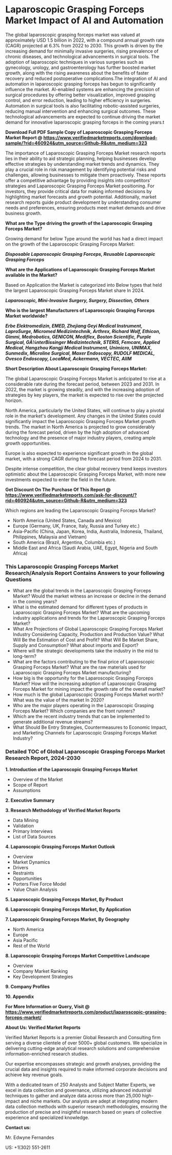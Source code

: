 <meta name="title" content="Global Laparoscopic Grasping Forceps Market Impact of AI and Automation"><meta name="description" content="The global laparoscopic grasping forceps market was valued at approximately USD 1.5 billion in 2022, with a compound annual growth rate (CAGR) projected at 6.3% from 2022"><meta name="title" content="Laparoscopic Grasping Forceps Market Size, Share, Scope, Trends, Growth, Opportunities, Analysis, Forecast"><h1>Laparoscopic Grasping Forceps Market Impact of AI and Automation</h1>The global laparoscopic grasping forceps market was valued at approximately USD 1.5 billion in 2022, with a compound annual growth rate (CAGR) projected at 6.3% from 2022 to 2030. This growth is driven by the increasing demand for minimally invasive surgeries, rising prevalence of chronic diseases, and technological advancements in surgical tools. The adoption of laparoscopic techniques in various surgeries such as gynecology, urology, and gastroenterology has further boosted market growth, along with the rising awareness about the benefits of faster recovery and reduced postoperative complications.The integration of AI and automation in laparoscopic grasping forceps has begun to significantly influence the market. AI-enabled systems are enhancing the precision of surgical procedures by offering better visualization, improved grasping control, and error reduction, leading to higher efficiency in surgeries. Automation in surgical tools is also facilitating robotic-assisted surgeries, reducing manual intervention and enhancing surgical outcomes. These technological advancements are expected to continue driving the market demand for innovative laparoscopic grasping forceps in the coming years.t</p><p id="" class=""><strong>Download Full PDF Sample Copy of Laparoscopic Grasping Forceps Market Report @ <a href="https://www.verifiedmarketreports.com/download-sample/?rid=460924&utm_source=Github-R&utm_medium=323" target="_blank">https://www.verifiedmarketreports.com/download-sample/?rid=460924&utm_source=Github-R&utm_medium=323</a></strong></p><p>The importance of&nbsp;Laparoscopic Grasping Forceps Market research reports lies in their ability to aid strategic planning, helping businesses develop effective strategies by understanding market trends and dynamics. They play a crucial role in risk management by identifying potential risks and challenges, allowing businesses to mitigate them proactively. These reports offer a competitive advantage by providing insights into competitors' strategies and Laparoscopic Grasping Forceps Market positioning. For investors, they provide critical data for making informed decisions by highlighting market forecasts and growth potential. Additionally, market research reports guide product development by understanding consumer needs and preferences, ensuring products meet market demands and drive business growth.</p><p><strong>What are the&nbsp;Type driving the growth of the Laparoscopic Grasping Forceps Market?</strong></p><p id="" class="">Growing demand for below Type around the world has had a direct impact on the growth of the Laparoscopic Grasping Forceps Market:</p><em><strong>Disposable Laparoscopic Grasping Forceps, Reusable Laparoscopic Grasping Forceps</strong></em></p><strong>What are the&nbsp;Applications&nbsp;of Laparoscopic Grasping Forceps Market available in the Market?</strong></p><p id="" class="">Based on Application the Market is categorized into Below types that held the largest Laparoscopic Grasping Forceps Market share In 2024.</p><em><strong>Laparoscopic, Mini-Invasive Surgery, Surgery, Dissection, Others</strong></em></p><strong>Who is the largest Manufacturers of Laparoscopic Grasping Forceps Market worldwide?</strong></p><p><em><strong>Erbe Elektromedizin, EMED, Zhejiang Geyi Medical Instrument, LaproSurge, Micromed Medizintechnik, Arthrex, Richard Wolf, Ethicon, Gimmi, Medrobotics, GENICON, Mediflex, Boston Scientific, Purple Surgical, GÃ¼nterBissinger Medizintechnik, STERIS, Femcare, Applied Medical, Hangzhou Kangji Medical Instrument, Unimicro, UNIMAX, Sunmedix, Microline Surgical, Maxer Endoscopy, RUDOLF MEDICAL, Ovesco Endoscopy, LocaMed, Ackermann, VECTEC, AIIM</strong></em></p><p id="" class=""><strong>Short Description About Laparoscopic Grasping Forceps Market:</strong></p><p>The global Laparoscopic Grasping Forceps Market is anticipated to rise at a considerable rate during the forecast period, between 2023 and 2031. In 2022, the market is growing steadily, and with the increasing adoption of strategies by key players, the market is expected to rise over the projected horizon.</p><p>North America, particularly the United States, will continue to play a pivotal role in the market's development. Any changes in the United States could significantly impact the Laparoscopic Grasping Forceps Market growth trends. The market in North America is projected to grow considerably during the forecast period, driven by the high adoption of advanced technology and the presence of major industry players, creating ample growth opportunities.</p><p>Europe is also expected to experience significant growth in the global market, with a strong CAGR during the forecast period from 2024 to 2031.</p><p>Despite intense competition, the clear global recovery trend keeps investors optimistic about the Laparoscopic Grasping Forceps Market, with more new investments expected to enter the field in the future.</p><p id="" class=""><strong>Get Discount On The Purchase Of This Report @ <a href="https://www.verifiedmarketreports.com/ask-for-discount/?rid=460924&utm_source=Github-R&utm_medium=323" target="_blank">https://www.verifiedmarketreports.com/ask-for-discount/?rid=460924&utm_source=Github-R&utm_medium=323</a></strong></p>Which regions are leading the Laparoscopic Grasping Forceps Market?</p><ul><li>North America (United States, Canada and Mexico)</li><li>Europe (Germany, UK, France, Italy, Russia and Turkey etc.)</li><li>Asia-Pacific (China, Japan, Korea, India, Australia, Indonesia, Thailand, Philippines, Malaysia and Vietnam)</li><li>South America (Brazil, Argentina, Columbia etc.)</li><li>Middle East and Africa (Saudi Arabia, UAE, Egypt, Nigeria and South Africa)</li></ul><h3 id="" class="">This Laparoscopic Grasping Forceps Market Research/Analysis Report Contains Answers to your following Questions</h3><ul><li>What are the global trends in the Laparoscopic Grasping Forceps Market? Would the market witness an increase or decline in the demand in the coming years?</li><li>What is the estimated demand for different types of products in Laparoscopic Grasping Forceps Market? What are the upcoming industry applications and trends for the Laparoscopic Grasping Forceps Market?</li><li>What Are Projections of Global Laparoscopic Grasping Forceps Market Industry Considering Capacity, Production and Production Value? What Will Be the Estimation of Cost and Profit? What Will Be Market Share, Supply and Consumption? What about imports and Export?</li><li>Where will the strategic developments take the industry in the mid to long-term?</li><li>What are the factors contributing to the final price of Laparoscopic Grasping Forceps Market? What are the raw materials used for Laparoscopic Grasping Forceps Market manufacturing?</li><li>How big is the opportunity for the Laparoscopic Grasping Forceps Market? How will the increasing adoption of Laparoscopic Grasping Forceps Market for mining impact the growth rate of the overall market?</li><li>How much is the global Laparoscopic Grasping Forceps Market worth? What was the value of the market In 2020?</li><li>Who are the major players operating in the Laparoscopic Grasping Forceps Market? Which companies are the front runners?</li><li>Which are the recent industry trends that can be implemented to generate additional revenue streams?</li><li>What Should Be Entry Strategies, Countermeasures to Economic Impact, and Marketing Channels for Laparoscopic Grasping Forceps Market Industry?</li></ul><h3 id="" class="">Detailed TOC of Global Laparoscopic Grasping Forceps Market Research Report, 2024-2030</h3><p id="" class=""><strong>1. Introduction of the Laparoscopic Grasping Forceps Market</strong></p><ul><li>Overview of the Market</li><li>Scope of Report</li><li>Assumptions</li></ul><p id="" class=""><strong>2. Executive Summary</strong></p><p id="" class=""><strong>3. Research Methodology of Verified Market Reports</strong></p><ul><li>Data Mining</li><li>Validation</li><li>Primary Interviews</li><li>List of Data Sources</li></ul><p id="" class=""><strong>4. Laparoscopic Grasping Forceps Market Outlook</strong></p><ul><li>Overview</li><li>Market Dynamics</li><li>Drivers</li><li>Restraints</li><li>Opportunities</li><li>Porters Five Force Model</li><li>Value Chain Analysis</li></ul><p id="" class=""><strong>5. Laparoscopic Grasping Forceps Market, By Product</strong></p><p id="" class=""><strong>6. Laparoscopic Grasping Forceps Market, By Application</strong></p><p id="" class=""><strong>7. Laparoscopic Grasping Forceps Market, By Geography</strong></p><ul><li>North America</li><li>Europe</li><li>Asia Pacific</li><li>Rest of the World</li></ul><p id="" class=""><strong>8. Laparoscopic Grasping Forceps Market Competitive Landscape</strong></p><ul><li>Overview</li><li>Company Market Ranking</li><li>Key Development Strategies</li></ul><p id="" class=""><strong>9. Company Profiles</strong></p><p id="" class=""><strong>10. Appendix</strong></p><p id="" class=""><strong>For More Information or Query, Visit @ <a href="https://www.verifiedmarketreports.com/product/laparoscopic-grasping-forceps-market/" target="_blank">https://www.verifiedmarketreports.com/product/laparoscopic-grasping-forceps-market/</a></strong></p><p id="" class=""><strong>About Us: Verified Market Reports</strong></p><p id="" class="">Verified Market Reports is a premier Global Research and Consulting firm serving a diverse clientele of over 5000+ global customers. We specialize in delivering cutting-edge analytical research solutions and comprehensive information-enriched research studies.</p><p id="" class="">Our expertise encompasses strategic and growth analyses, providing the crucial data and insights required to make informed corporate decisions and achieve key revenue goals.</p><p id="" class="">With a dedicated team of 250 Analysts and Subject Matter Experts, we excel in data collection and governance, utilizing advanced industrial techniques to gather and analyze data across more than 25,000 high-impact and niche markets. Our analysts are adept at integrating modern data collection methods with superior research methodologies, ensuring the production of precise and insightful research based on years of collective experience and specialized knowledge.</p><p id="" class=""><strong>Contact us:</strong></p><p id="" class="">Mr. Edwyne Fernandes</p><p id="" class="">US: +1(302) 551-2611</p>